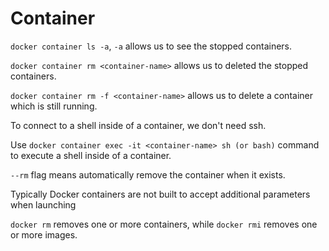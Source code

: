 # Container

`docker container ls -a`, `-a` allows us to see the stopped containers.

`docker container rm <container-name>` allows us to deleted the stopped containers.

`docker container rm -f <container-name>` allows us to delete a container which is still running.

To connect to a shell inside of a container, we don't need ssh.

Use `docker container exec -it <container-name> sh (or bash)` command to execute a shell inside of a container.

`--rm` flag means automatically remove the container when it exists.

Typically Docker containers are not built to accept additional parameters when launching 

`docker rm` removes one or more containers, while `docker rmi` removes one or more images.
